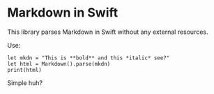 # Markdown in Swift

This library parses Markdown in Swift without any external resources.

Use:

    let mkdn = "This is **bold** and this *italic* see?"
    let html = Markdown().parse(mkdn)
    print(html)

Simple huh?
